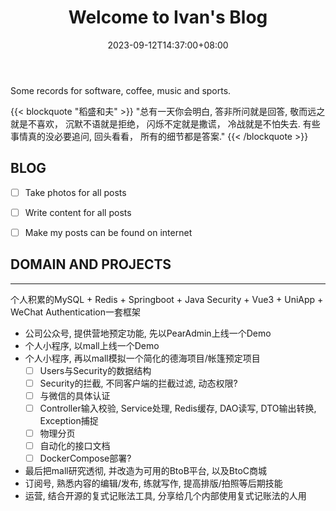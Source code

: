 ﻿---
title: "Welcome to Ivan's Blog"
date: 2023-09-12T14:37:00+08:00
categories:
- Welcome
tags:
- Welcome
- Ivan Han
keywords:
- welcome
- ivan-blog
clearReading: true
thumbnailImage: //example.com/static/A.png
thumbnailImagePosition: top
autoThumbnailImage: false
metaAlignment: center
coverMeta: in
coverImage: //example.com/static/B.png
coverCaption: "A Beautifull Cover Image"
coverSize: full
comments: false
showTags: true
showPagination: true
showSocial: false
showDate: true
---

Some records for software, coffee, music and sports.
<!--more-->

{{< blockquote "稻盛和夫" >}}
"总有一天你会明白, 答非所问就是回答, 敬而远之就是不喜欢， 沉默不语就是拒绝， 闪烁不定就是撒谎， 冷战就是不怕失去. 有些事情真的没必要追问, 回头看看， 所有的细节都是答案."
{{< /blockquote >}}




## BLOG
- [ ] Take photos for all posts
- [ ] Write content for all posts
- [ ] Make my posts can be found on internet




## DOMAIN AND PROJECTS
---
个人积累的MySQL + Redis + Springboot + Java Security + Vue3 + UniApp + WeChat Authentication一套框架

- 公司公众号, 提供营地预定功能, 先以PearAdmin上线一个Demo
- 个人小程序, 以mall上线一个Demo
- 个人小程序, 再以mall模拟一个简化的德海项目/帐篷预定项目
  - [ ] Users与Security的数据结构
  - [ ] Security的拦截, 不同客户端的拦截过滤, 动态权限?
  - [ ] 与微信的具体认证
  - [ ] Controller输入校验, Service处理, Redis缓存, DAO读写, DTO输出转换, Exception捕捉
  - [ ] 物理分页
  - [ ] 自动化的接口文档
  - [ ] DockerCompose部署?
- 最后把mall研究透彻, 并改造为可用的BtoB平台, 以及BtoC商城
- 订阅号, 熟悉内容的编辑/发布, 练就写作, 提高排版/拍照等后期技能
- 运营, 结合开源的复式记账法工具, 分享给几个内部使用复式记账法的人用





